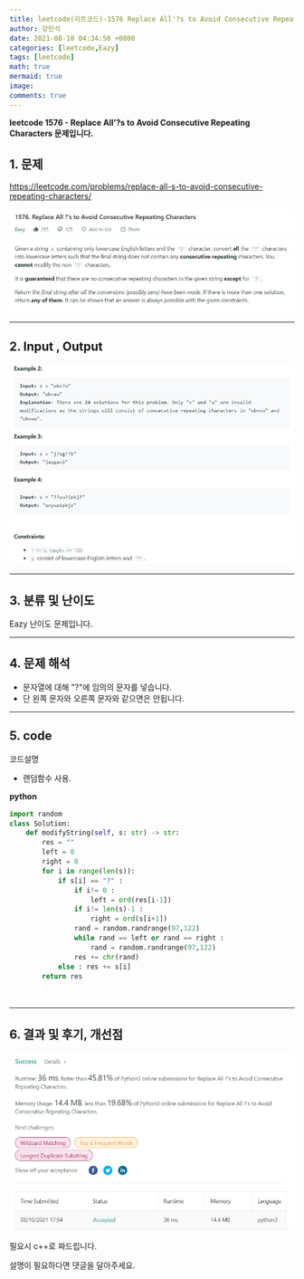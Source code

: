 ```yaml
---
title: leetcode(리트코드)-1576 Replace All'?s to Avoid Consecutive Repeating Characters(PYTHON)
author: 강민석
date: 2021-08-10 04:34:50 +0800
categories: [leetcode,Eazy]
tags: [leetcode]
math: true
mermaid: true
image: 
comments: true
---
```


**leetcode 1576 - Replace All'?s to Avoid Consecutive Repeating Characters  문제입니다.**

## 1. 문제
<https://leetcode.com/problems/replace-all-s-to-avoid-consecutive-repeating-characters/> 

![](/assets/img/sample/leetcode/1576/Problem.JPG)

-----  

## 2. Input , Output

![](/assets/img/sample/leetcode/1576/input.JPG)  


-----  

## 3. 분류 및 난이도

Eazy 난이도 문제입니다.  


-----  

## 4. 문제 해석

- 문자열에 대해 "?"에 임의의 문자를 넣습니다.
- 단 왼쪽 문자와 오른쪽 문자와 같으면은 안됩니다.




-----  

## 5. code  

코드설명

- 랜덤함수 사용.


**python**

```python
import random
class Solution:
    def modifyString(self, s: str) -> str:
        res = ""
        left = 0 
        right = 0
        for i in range(len(s)):
            if s[i] == "?" : 
                if i!= 0 : 
                    left = ord(res[i-1])
                if i!= len(s)-1 :
                    right = ord(s[i+1])
                rand = random.randrange(97,122)
                while rand == left or rand == right :
                    rand = random.randrange(97,122)
                res += chr(rand)
            else : res += s[i]
        return res
                
                    
```


-----

## 6. 결과 및 후기, 개선점



![](/assets/img/sample/leetcode/1576/result.JPG)  


필요시 c++로 짜드립니다.

설명이 필요하다면 댓글을 달아주세요.


